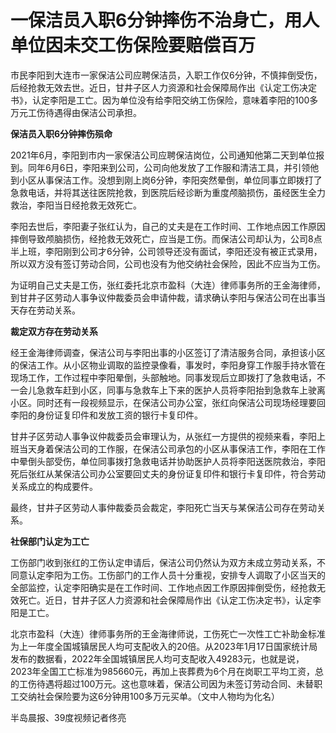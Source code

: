 # 一保洁员入职6分钟摔伤不治身亡，用人单位因未交工伤保险要赔偿百万

市民李阳到大连市一家保洁公司应聘保洁员，入职工作仅6分钟，不慎摔倒受伤，后经抢救无效去世。近日，甘井子区人力资源和社会保障局作出《认定工伤决定书》，认定李阳是工亡。因为单位没有给李阳交纳工伤保险，意味着李阳的100多万元工伤待遇得由保洁公司承担。

**保洁员入职6分钟摔伤殒命**

2021年6月，李阳到市内一家保洁公司应聘保洁岗位，公司通知他第二天到单位报到。同年6月6日，李阳来到公司，公司向他发放了工作服和清洁工具，并引领他到小区从事保洁工作。没想到刚上岗6分钟，李阳突然晕倒，单位同事立即拨打了急救电话，并将其送往医院抢救，到医院后经诊断为重度颅脑损伤，虽经医生全力救治，李阳当日经抢救无效死亡。

李阳去世后，李阳妻子张红认为，自己的丈夫是在工作时间、工作地点因工作原因摔倒导致颅脑损伤，经抢救无效死亡，应当是工伤。而保洁公司却认为，公司8点半上班，李阳刚到公司才6分钟，公司领导还没有面试，李阳还没有被正式录用，所以双方没有签订劳动合同，公司也没有为他交纳社会保险，因此不应当为工伤。

为证明自己丈夫是工伤，张红委托北京市盈科（大连）律师事务所的王金海律师，到甘井子区劳动人事争议仲裁委员会申请仲裁，请求确认李阳与保洁公司在出事当天存在劳动关系。

**裁定双方存在劳动关系**

经王金海律师调查，保洁公司与李阳出事的小区签订了清洁服务合同，承担该小区的保洁工作。从小区物业调取的监控录像看，事发时，李阳身穿工作服手持水管在现场工作，工作过程中李阳晕倒，头部触地。同事发现后立即拨打了急救电话，不一会儿急救车赶到小区，同事与急救车上下来的医护人员将李阳抬到急救车上驶离小区。同时还有一段视频显示，在保洁公司办公室，张红向保洁公司现场经理要回李阳的身份证复印件和发放工资的银行卡复印件。

甘井子区劳动人事争议仲裁委员会审理认为，从张红一方提供的视频来看，李阳上班当天身着保洁公司的工作服，在保洁公司承包的小区从事保洁工作，李阳在工作中晕倒头部受伤，单位同事拨打急救电话并协助医护人员将李阳送医院救治，李阳死后张红从某保洁公司办公室要回丈夫的身份证复印件和银行卡复印件，符合劳动关系成立的构成要件。

最终，甘井子区劳动人事仲裁委员会裁定，李阳死亡当天与某保洁公司存在劳动关系。

**社保部门认定为工亡**

工伤部门收到张红的工伤认定申请后，保洁公司仍然认为双方未成立劳动关系，不同意认定李阳为工伤。工伤部门的工作人员十分重视，安排专人调取了小区当天的全部监控，认定李阳确实是在工作时间、工作地点因工作原因摔倒受伤，经抢救无效死亡。近日，甘井子区人力资源和社会保障局作出《认定工伤决定书》，认定李阳是工亡。

北京市盈科（大连）律师事务所的王金海律师说，工伤死亡一次性工亡补助金标准为上一年度全国城镇居民人均可支配收入的20倍。从2023年1月17日国家统计局发布的数据看，2022年全国城镇居民人均可支配收入49283元，也就是说，2023年全国工亡标准为985660元，再加上丧葬费为6个月在岗职工平均工资，总的工伤待遇将超过100万元。这也意味着，保洁公司因为未签订劳动合同、未替职工交纳社会保险要为这6分钟用100多万元买单。（文中人物均为化名）

半岛晨报、39度视频记者佟亮

